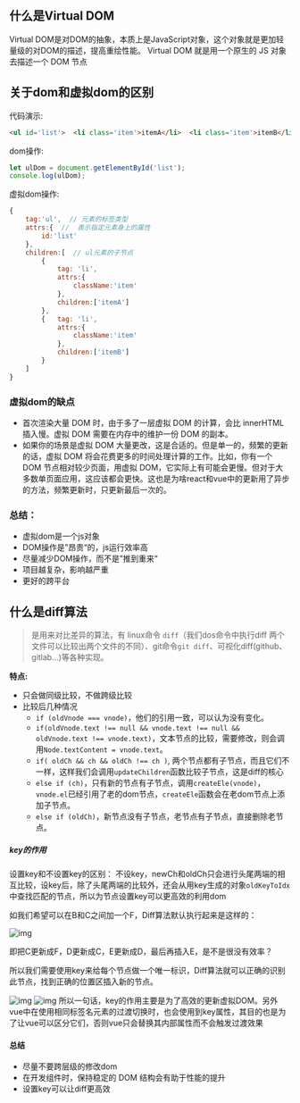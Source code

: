 ## 什么是Virtual DOM

Virtual DOM是对DOM的抽象，本质上是JavaScript对象，这个对象就是更加轻量级的对DOM的描述，提高重绘性能。
Virtual DOM 就是用一个原生的 JS 对象去描述一个 DOM 节点

## 关于dom和虚拟dom的区别

代码演示:

```html
<ul id='list'>  <li class='item'>itemA</li>  <li class='item'>itemB</li> </ul>
```

dom操作:

```js
let ulDom = document.getElementById('list');
console.log(ulDom);
```

虚拟dom操作:

```js
{  
    tag:'ul',  // 元素的标签类型
    attrs:{  //  表示指定元素身上的属性
        id:'list'
    },
    children:[  // ul元素的子节点
        {
            tag: 'li',
            attrs:{
                className:'item'
            },
            children:['itemA']
        },
        {   tag: 'li',
            attrs:{
                className:'item'
            },
            children:['itemB']
        }
    ]
}
```



### 虚拟dom的缺点

- 首次渲染大量 DOM 时，由于多了一层虚拟 DOM 的计算，会比 innerHTML 插入慢。虚拟 DOM 需要在内存中的维护一份 DOM 的副本。
- 如果你的场景是虚拟 DOM 大量更改，这是合适的。但是单一的，频繁的更新的话，虚拟 DOM 将会花费更多的时间处理计算的工作。比如，你有一个 DOM 节点相对较少页面，用虚拟 DOM，它实际上有可能会更慢。但对于大多数单页面应用，这应该都会更快。这也是为啥react和vue中的更新用了异步的方法，频繁更新时，只更新最后一次的。

### 总结：

- 虚拟dom是一个js对象
- DOM操作是”昂贵“的，js运行效率高
- 尽量减少DOM操作，而不是”推到重来“
- 项目越复杂，影响越严重
- 更好的跨平台

## 什么是diff算法

> 是用来对比差异的算法，有 linux命令 `diff`（我们dos命令中执行diff 两个文件可以比较出两个文件的不同）、git命令`git diff`、可视化diff(github、gitlab...)等各种实现。





**特点:**

- 只会做同级比较，不做跨级比较
- 比较后几种情况
  - `if (oldVnode === vnode)`，他们的引用一致，可以认为没有变化。
  - `if(oldVnode.text !== null && vnode.text !== null && oldVnode.text !== vnode.text)`，文本节点的比较，需要修改，则会调用`Node.textContent = vnode.text`。
  - `if( oldCh && ch && oldCh !== ch )`, 两个节点都有子节点，而且它们不一样，这样我们会调用`updateChildren`函数比较子节点，这是diff的核心
  - `else if (ch)`，只有新的节点有子节点，调用`createEle(vnode)`，`vnode.el`已经引用了老的dom节点，`createEle`函数会在老dom节点上添加子节点。
  - `else if (oldCh)`，新节点没有子节点，老节点有子节点，直接删除老节点。

##### key的作用

设置key和不设置key的区别：
 不设key，newCh和oldCh只会进行头尾两端的相互比较，设key后，除了头尾两端的比较外，还会从用key生成的对象`oldKeyToIdx`中查找匹配的节点，所以为节点设置key可以更高效的利用dom

如我们希望可以在B和C之间加一个F，Diff算法默认执行起来是这样的：

![img](https://pic2.zhimg.com/80/v2-bf76311258f100b789226ccbb2600071_hd.png)

即把C更新成F，D更新成C，E更新成D，最后再插入E，是不是很没有效率？

所以我们需要使用key来给每个节点做一个唯一标识，Diff算法就可以正确的识别此节点，找到正确的位置区插入新的节点。

![img](https://pic1.zhimg.com/80/v2-bb1147af7c458f0b09d6a3c2f74b0100_hd.png) ![img](https://pic1.zhimg.com/80/v2-bb1147af7c458f0b09d6a3c2f74b0100_hd.png) 所以一句话，key的作用主要是为了高效的更新虚拟DOM。另外vue中在使用相同标签名元素的过渡切换时，也会使用到key属性，其目的也是为了让vue可以区分它们，否则vue只会替换其内部属性而不会触发过渡效果

#### 总结

- 尽量不要跨层级的修改dom
- 在开发组件时，保持稳定的 DOM 结构会有助于性能的提升
- 设置key可以让diff更高效